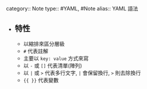 category:: Note
type:: #YAML, #Note
alias:: YAML 語法

- ## 特性
	- 以縮排來區分層級
	- `#` 代表註解
	- 主要以 `key: value` 方式來寫
	- 以 `-` 或 `[]` 代表清單(陣列)
	- 以 `|` 或 `>` 代表多行文字, `|` 會保留換行, `>` 則去除換行
	- `{{ }}` 代表變數